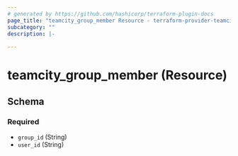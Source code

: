 ```yaml
---
# generated by https://github.com/hashicorp/terraform-plugin-docs
page_title: "teamcity_group_member Resource - terraform-provider-teamcity"
subcategory: ""
description: |-
  
---
```


# teamcity_group_member (Resource)





<!-- schema generated by tfplugindocs -->
## Schema

### Required

- `group_id` (String)
- `user_id` (String)
